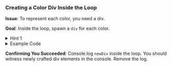 ### **Creating a Color Div Inside the Loop**

**Issue**: To represent each color, you need a div.

**Goal**: Inside the loop, spawn a `div` for each color.

<details>
<summary>Hint 1</summary>

Try using `document.createElement()`.

</details>

<details>
<summary>Example Code</summary>

Ensure your code is within the loop context.

```javascript
for (let counter = 0; counter < colorList.length; counter++) {
  let newDiv = document.createElement("div");
  // Your following code
}
```

</details>

**Confirming You Succeeded**: Console.log `newDiv` inside the loop. You should witness newly crafted div elements in the console. Remove the log.

